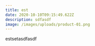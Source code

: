 ```yaml
---
title: est
date: 2020-10-10T09:15:49.622Z
description: sdfasdf
image: /images/uploads/product-01.png
---
```

estsetasdfasdf